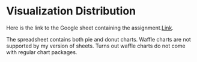 # Visualization Distribution

Here is the link to the Google sheet containing the assignment.[Link](https://docs.google.com/spreadsheets/d/1P9WzDwSaS9X0_b-lWrm41_FQy0Oeri-VPM8ugaLjkJY/edit?usp=sharing).

The spreadsheet contains both pie and donut charts. Waffle charts are not supported by my version of sheets. Turns out waffle charts do not come with regular chart packages.
